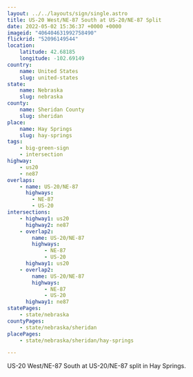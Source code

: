 ```yaml
---
layout: ../../layouts/sign/single.astro
title: US-20 West/NE-87 South at US-20/NE-87 Split
date: 2022-05-02 15:36:37 +0000 +0000
imageid: "406404631992758490"
flickrid: "52096149544"
location:
    latitude: 42.68185
    longitude: -102.69149
country:
    name: United States
    slug: united-states
state:
    name: Nebraska
    slug: nebraska
county:
    name: Sheridan County
    slug: sheridan
place:
    name: Hay Springs
    slug: hay-springs
tags:
    - big-green-sign
    - intersection
highway:
    - us20
    - ne87
overlaps:
    - name: US-20/NE-87
      highways:
        - NE-87
        - US-20
intersections:
    - highway1: us20
      highway2: ne87
    - overlap2:
        name: US-20/NE-87
        highways:
            - NE-87
            - US-20
      highway1: us20
    - overlap2:
        name: US-20/NE-87
        highways:
            - NE-87
            - US-20
      highway1: ne87
statePages:
    - state/nebraska
countyPages:
    - state/nebraska/sheridan
placePages:
    - state/nebraska/sheridan/hay-springs

---
```

US-20 West/NE-87 South at US-20/NE-87 split in Hay Springs.